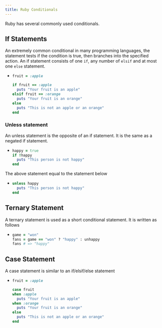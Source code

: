 ```yaml
---
title: Ruby Conditionals
---
```

Ruby has several commonly used conditionals.

## If Statements
An extremely common conditional in many programming languages, the statement tests if the condition is true, then branches into the specified action. An if statement consists of one `if`,
any number of `elsif` and at most one `else` statement.
*   ```ruby
    fruit = :apple
    
    if fruit == :apple
      puts "Your fruit is an apple"
    elsif fruit == :orange
      puts "Your fruit is an orange"
    else
      puts "This is not an apple or an orange"
    end
    ```

### Unless statement
An unless statement is the opposite of an if statement. It is the same as a negated if statement.
*   ```ruby
    happy = true
    if !happy
      puts "This person is not happy"
    end
    ```
The above statement equal to the statement below
*   ```ruby
    unless happy
      puts "This person is not happy"
    end
    ```
## Ternary Statement
A ternary statement is used as a short conditional statement. It is written as follows
*   ```ruby
    game = "won"
    fans = game == "won" ? "happy" : unhappy
    fans # => "happy"
    ```
## Case Statement
A case statement is similar to an if/elsif/else statement
*   ```ruby
    fruit = :apple
    
    case fruit
    when :apple
      puts "Your fruit is an apple"
    when :orange
      puts "Your fruit is an orange"
    else
      puts "This is not an apple or an orange"
    end
    ```